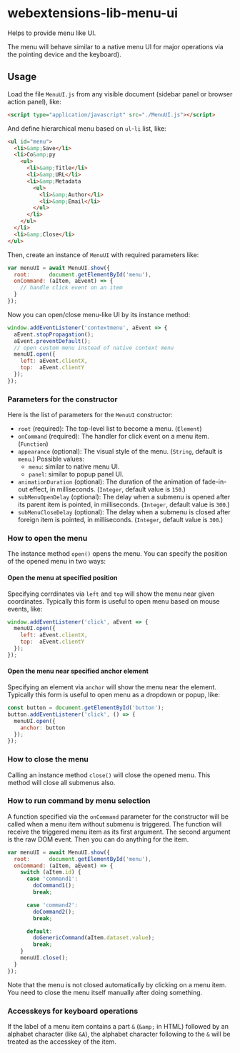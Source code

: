 # webextensions-lib-menu-ui

Helps to provide menu like UI.

The menu will behave similar to a native menu UI for major operations via the pointing device and the keyboard).

## Usage

Load the file `MenuUI.js` from any visible document (sidebar panel or browser action panel), like:

```html
<script type="application/javascript" src="./MenuUI.js"></script>
```

And define hierarchical menu based on `ul`-`li` list, like:

```html
<ul id="menu">
  <li>&amp;Save</li>
  <li>Co&amp;py
    <ul>
      <li>&amp;Title</li>
      <li>&amp;URL</li>
      <li>&amp;Metadata
        <ul>
          <li>&amp;Author</li>
          <li>&amp;Email</li>
        </ul>
      </li>
    </ul>
  </li>
  <li>&amp;Close</li>
</ul>
```

Then, create an instance of `MenuUI` with required parameters like:

```javascript
var menuUI = await MenuUI.show({
  root:      document.getElementById('menu'),
  onCommand: (aItem, aEvent) => {
    // handle click event on an item
  }
});
```

Now you can open/close menu-like UI by its instance method:

```javascript
window.addEventListener('contextmenu', aEvent => {
  aEvent.stopPropagation();
  aEvent.preventDefault();
  // open custom menu instead of native context menu
  menuUI.open({
    left: aEvent.clientX,
    top:  aEvent.clientY
  });
});
```


### Parameters for the constructor

Here is the list of parameters for the `MenuUI` constructor:

 * `root` (required): The top-level list to become a menu. (`Element`)
 * `onCommand` (required): The handler for click event on a menu item. (`Function`)
 * `appearance` (optional): The visual style of the menu. (`String`, default is `menu`.) Possible values:
   - `menu`: similar to native menu UI.
   - `panel`: similar to popup panel UI.
 * `animationDuration` (optional): The duration of the animation of fade-in-out effect, in milliseconds. (`Integer`, default value is `150`.)
 * `subMenuOpenDelay` (optional): The delay when a submenu is opened after its parent item is pointed, in milliseconds. (`Integer`, default value is `300`.)
 * `subMenuCloseDelay` (optional): The delay when a submenu is closed after foreign item is pointed, in milliseconds. (`Integer`, default value is `300`.)


### How to open the menu

The instance method `open()` opens the menu. You can specify the position of the opened menu in two ways:

#### Open the menu at specified position

Specifying corrdinates via `left` and `top` will show the menu near given coordinates. Typically this form is useful to open menu based on mouse events, like:

```javascript
window.addEventListener('click', aEvent => {
  menuUI.open({
    left: aEvent.clientX,
    top:  aEvent.clientY
  });
});
```

#### Open the menu near specified anchor element

Specifying an element via `anchor` will show the menu near the element. Typically this form is useful to open menu as a dropdown or popup, like:

```javascript
const button = document.getElementById('button');
button.addEventListener('click', () => {
  menuUI.open({
    anchor: button
  });
});
```

### How to close the menu

Calling an instance method `close()` will close the opened menu. This method will close all submenus also.

### How to run command by menu selection

A function specified via the `onCommand` parameter for the constructor will be called when a menu item without submenu is triggered. The function will receive the triggered menu item as its first argument. The second argument is the raw DOM event. Then you can do anything for the item.

```javascript
var menuUI = await MenuUI.show({
  root:      document.getElementById('menu'),
  onCommand: (aItem, aEvent) => {
    switch (aItem.id) {
      case 'command1':
        doCommand1();
        break;

      case 'command2':
        doCommand2();
        break;

      default:
        doGenericCommand(aItem.dataset.value);
        break;
    }
    menuUI.close();
  }
});
```

Note that the menu is not closed automatically by clicking on a menu item. You need to close the menu itself manually after doing something.

### Accesskeys for keyboard operations

If the label of a menu item contains a part `&` (`&amp;` in HTML) followed by an alphabet character (like `&A`), the alphabet character following to the `&` will be treated as the accesskey of the item.


